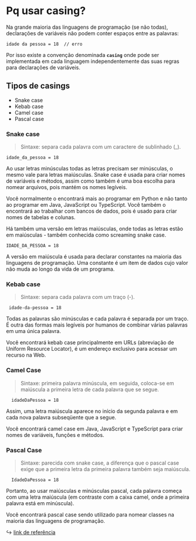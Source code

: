 # Pq usar casing?

Na grande maioria das linguagens de programação (se não todas), declarações de variáveis não podem conter espaços entre as palavras:

    idade da pessoa = 18  // erro
    
Por isso existe a convenção denominada **`casing`** onde pode ser implementada em cada linguagem independentemente das suas regras para declarações de variáveis.

## Tipos de casings

- Snake case
- Kebab case
- Camel case
- Pascal case

### Snake case

> Sintaxe: separa cada palavra com um caractere de sublinhado (_).

    idade_da_pessoa = 18

Ao usar letras minúsculas todas as letras precisam ser minúsculas, o mesmo vale para letras maiúsculas.
Snake case é usada para criar nomes de variáveis e métodos, assim como também é uma boa escolha para nomear arquivos, pois mantém os nomes legíveis.

Você normalmente o encontrará mais ao programar em Python e não tanto ao programar em Java, JavaScript ou TypeScript.
Você também o encontrará ao trabalhar com bancos de dados, pois é usado para criar nomes de tabelas e colunas.

Há também uma versão em letras maiúsculas, onde todas as letras estão em maiúsculas - também conhecida como screaming snake case.

    IDADE_DA_PESSOA = 18

A versão em maiúscula é usada para declarar constantes na maioria das linguagens de programação. Uma constante é um item de dados cujo valor não muda ao longo da vida de um programa.

### Kebab case

> Sintaxe: separa cada palavra com um traço (-).

     idade-da-pessoa = 18

Todas as palavras são minúsculas e cada palavra é separada por um traço.
É outra das formas mais legíveis por humanos de combinar várias palavras em uma única palavra.

Você encontrará kebab case principalmente em URLs (abreviação de Uniform Resource Locator), é um endereço exclusivo para acessar um recurso na Web.

### Camel Case

> Sintaxe: primeira palavra minúscula, em seguida, coloca-se em maiúscula a primeira letra de cada palavra que se segue.

      idadeDaPessoa = 18

Assim, uma letra maiúscula aparece no início da segunda palavra e em cada nova palavra subseqüente que a segue.

Você encontrará camel case em Java, JavaScript e TypeScript para criar nomes de variáveis, funções e métodos.

### Pascal Case

> Sintaxe: parecida com snake case, a diferença que o pascal case exige que a primeira letra da primeira palavra também seja maiúscula.

      IdadeDaPessoa = 18

Portanto, ao usar maiúsculas e minúsculas pascal, cada palavra começa com uma letra maiúscula (em contraste com a caixa camel, onde a primeira palavra está em minúscula).

Você encontrará pascal case sendo utilizado para nomear classes na maioria das linguagens de programação.

:arrow_right_hook: [link de referência](https://www.freecodecamp.org/news/snake-case-vs-camel-case-vs-pascal-case-vs-kebab-case-whats-the-difference)
